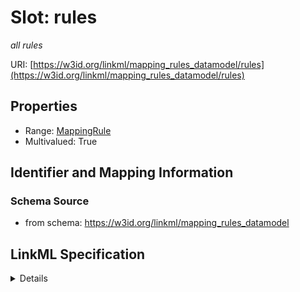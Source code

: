 # Slot: rules
_all rules_


URI: [https://w3id.org/linkml/mapping_rules_datamodel/rules](https://w3id.org/linkml/mapping_rules_datamodel/rules)



<!-- no inheritance hierarchy -->




## Properties

* Range: [MappingRule](MappingRule.md)
* Multivalued: True







## Identifier and Mapping Information







### Schema Source


* from schema: https://w3id.org/linkml/mapping_rules_datamodel




## LinkML Specification

<details>
```yaml
name: rules
description: all rules
from_schema: https://w3id.org/linkml/mapping_rules_datamodel
rank: 1000
multivalued: true
alias: rules
domain_of:
- MappingRuleCollection
range: MappingRule
inlined: true

```
</details>